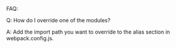 FAQ:

Q: How do I override one of the modules?

A: Add the import path you want to override to the alias section in webpack.config.js.
